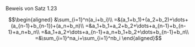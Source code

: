 Beweis von Satz 1.23

$$\begin{aligned}
&\sum_{i=1}^n(a_i+b_i)\\
=&(a_1+b_1)+(a_2+b_2)+\dots+(a_{n-1}+b_{n-1})+(a_n+b_n)\\
=&a_1+b_1+a_2+b_2+\dots+a_{n-1}+b_{n-1}+a_n+b_n\\
=&a_1+a_2+\dots+a_{n-1}+a_n+b_1+b_2+\dots+b_{n-1}+b_n\\
=&\sum_{i=1}^na_i+\sum_{i=1}^nb_i
\end{aligned}$$